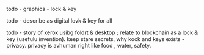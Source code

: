 
todo - graphics - lock & key

todo - describe as digital lovk & key for all

todo - story of xerox usibg foldrt & desktop ; relate to blockchain as a lock & key (usefulu invention). keep stare secrets,
why kock and keys exists - privacy. 
privacy is avhuman right like food , water, safety.
